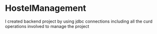 # HostelManagement
I created backend project by using jdbc connections including all the curd operations involved to manage the project
